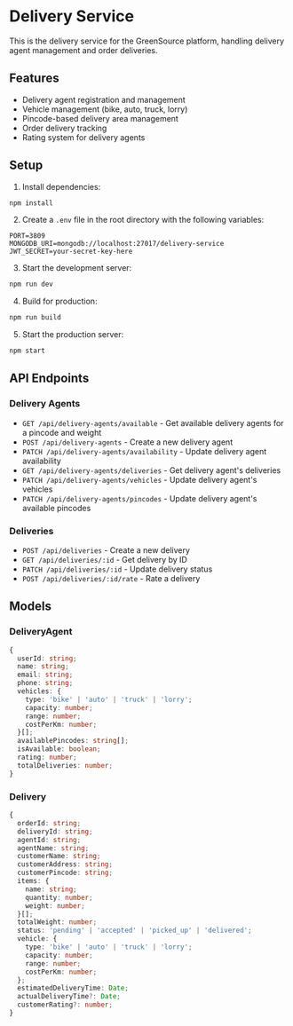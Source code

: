 # Delivery Service

This is the delivery service for the GreenSource platform, handling delivery agent management and order deliveries.

## Features

- Delivery agent registration and management
- Vehicle management (bike, auto, truck, lorry)
- Pincode-based delivery area management
- Order delivery tracking
- Rating system for delivery agents

## Setup

1. Install dependencies:
```bash
npm install
```

2. Create a `.env` file in the root directory with the following variables:
```
PORT=3809
MONGODB_URI=mongodb://localhost:27017/delivery-service
JWT_SECRET=your-secret-key-here
```

3. Start the development server:
```bash
npm run dev
```

4. Build for production:
```bash
npm run build
```

5. Start the production server:
```bash
npm start
```

## API Endpoints

### Delivery Agents

- `GET /api/delivery-agents/available` - Get available delivery agents for a pincode and weight
- `POST /api/delivery-agents` - Create a new delivery agent
- `PATCH /api/delivery-agents/availability` - Update delivery agent availability
- `GET /api/delivery-agents/deliveries` - Get delivery agent's deliveries
- `PATCH /api/delivery-agents/vehicles` - Update delivery agent's vehicles
- `PATCH /api/delivery-agents/pincodes` - Update delivery agent's available pincodes

### Deliveries

- `POST /api/deliveries` - Create a new delivery
- `GET /api/deliveries/:id` - Get delivery by ID
- `PATCH /api/deliveries/:id` - Update delivery status
- `POST /api/deliveries/:id/rate` - Rate a delivery

## Models

### DeliveryAgent

```typescript
{
  userId: string;
  name: string;
  email: string;
  phone: string;
  vehicles: {
    type: 'bike' | 'auto' | 'truck' | 'lorry';
    capacity: number;
    range: number;
    costPerKm: number;
  }[];
  availablePincodes: string[];
  isAvailable: boolean;
  rating: number;
  totalDeliveries: number;
}
```

### Delivery

```typescript
{
  orderId: string;
  deliveryId: string;
  agentId: string;
  agentName: string;
  customerName: string;
  customerAddress: string;
  customerPincode: string;
  items: {
    name: string;
    quantity: number;
    weight: number;
  }[];
  totalWeight: number;
  status: 'pending' | 'accepted' | 'picked_up' | 'delivered';
  vehicle: {
    type: 'bike' | 'auto' | 'truck' | 'lorry';
    capacity: number;
    range: number;
    costPerKm: number;
  };
  estimatedDeliveryTime: Date;
  actualDeliveryTime?: Date;
  customerRating?: number;
}
``` 